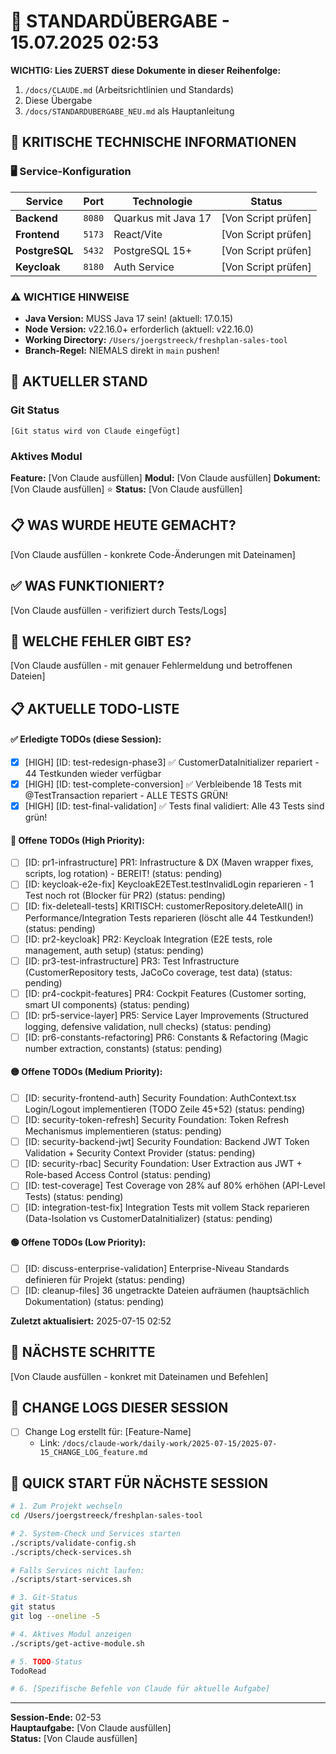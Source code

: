 # 🔄 STANDARDÜBERGABE - 15.07.2025 02:53

**WICHTIG: Lies ZUERST diese Dokumente in dieser Reihenfolge:**
1. `/docs/CLAUDE.md` (Arbeitsrichtlinien und Standards)
2. Diese Übergabe
3. `/docs/STANDARDUBERGABE_NEU.md` als Hauptanleitung

## 🚨 KRITISCHE TECHNISCHE INFORMATIONEN

### 🖥️ Service-Konfiguration
| Service | Port | Technologie | Status |
|---------|------|-------------|--------|
| **Backend** | `8080` | Quarkus mit Java 17 | [Von Script prüfen] |
| **Frontend** | `5173` | React/Vite | [Von Script prüfen] |
| **PostgreSQL** | `5432` | PostgreSQL 15+ | [Von Script prüfen] |
| **Keycloak** | `8180` | Auth Service | [Von Script prüfen] |

### ⚠️ WICHTIGE HINWEISE
- **Java Version:** MUSS Java 17 sein! (aktuell: 17.0.15)
- **Node Version:** v22.16.0+ erforderlich (aktuell: v22.16.0)
- **Working Directory:** `/Users/joergstreeck/freshplan-sales-tool`
- **Branch-Regel:** NIEMALS direkt in `main` pushen!

## 🎯 AKTUELLER STAND

### Git Status
```
[Git status wird von Claude eingefügt]
```

### Aktives Modul
**Feature:** [Von Claude ausfüllen]
**Modul:** [Von Claude ausfüllen]
**Dokument:** [Von Claude ausfüllen] ⭐
**Status:** [Von Claude ausfüllen]

## 📋 WAS WURDE HEUTE GEMACHT?
[Von Claude ausfüllen - konkrete Code-Änderungen mit Dateinamen]

## ✅ WAS FUNKTIONIERT?
[Von Claude ausfüllen - verifiziert durch Tests/Logs]

## 🚨 WELCHE FEHLER GIBT ES?
[Von Claude ausfüllen - mit genauer Fehlermeldung und betroffenen Dateien]


## 📋 AKTUELLE TODO-LISTE

#### ✅ Erledigte TODOs (diese Session):
- [x] [HIGH] [ID: test-redesign-phase3] ✅ CustomerDataInitializer repariert - 44 Testkunden wieder verfügbar
- [x] [HIGH] [ID: test-complete-conversion] ✅ Verbleibende 18 Tests mit @TestTransaction repariert - ALLE TESTS GRÜN!
- [x] [HIGH] [ID: test-final-validation] ✅ Tests final validiert: Alle 43 Tests sind grün!

#### 🔴 Offene TODOs (High Priority):
- [ ] [ID: pr1-infrastructure] PR1: Infrastructure & DX (Maven wrapper fixes, scripts, log rotation) - BEREIT! (status: pending)
- [ ] [ID: keycloak-e2e-fix] KeycloakE2ETest.testInvalidLogin reparieren - 1 Test noch rot (Blocker für PR2) (status: pending)
- [ ] [ID: fix-deleteall-tests] KRITISCH: customerRepository.deleteAll() in Performance/Integration Tests reparieren (löscht alle 44 Testkunden!) (status: pending)
- [ ] [ID: pr2-keycloak] PR2: Keycloak Integration (E2E tests, role management, auth setup) (status: pending)
- [ ] [ID: pr3-test-infrastructure] PR3: Test Infrastructure (CustomerRepository tests, JaCoCo coverage, test data) (status: pending)
- [ ] [ID: pr4-cockpit-features] PR4: Cockpit Features (Customer sorting, smart UI components) (status: pending)
- [ ] [ID: pr5-service-layer] PR5: Service Layer Improvements (Structured logging, defensive validation, null checks) (status: pending)
- [ ] [ID: pr6-constants-refactoring] PR6: Constants & Refactoring (Magic number extraction, constants) (status: pending)

#### 🟡 Offene TODOs (Medium Priority):
- [ ] [ID: security-frontend-auth] Security Foundation: AuthContext.tsx Login/Logout implementieren (TODO Zeile 45+52) (status: pending)
- [ ] [ID: security-token-refresh] Security Foundation: Token Refresh Mechanismus implementieren (status: pending)
- [ ] [ID: security-backend-jwt] Security Foundation: Backend JWT Token Validation + Security Context Provider (status: pending)
- [ ] [ID: security-rbac] Security Foundation: User Extraction aus JWT + Role-based Access Control (status: pending)
- [ ] [ID: test-coverage] Test Coverage von 28% auf 80% erhöhen (API-Level Tests) (status: pending)
- [ ] [ID: integration-test-fix] Integration Tests mit vollem Stack reparieren (Data-Isolation vs CustomerDataInitializer) (status: pending)

#### 🟢 Offene TODOs (Low Priority):
- [ ] [ID: discuss-enterprise-validation] Enterprise-Niveau Standards definieren für Projekt (status: pending)
- [ ] [ID: cleanup-files] 36 ungetrackte Dateien aufräumen (hauptsächlich Dokumentation) (status: pending)

**Zuletzt aktualisiert:** 2025-07-15 02:52
## 🔧 NÄCHSTE SCHRITTE
[Von Claude ausfüllen - konkret mit Dateinamen und Befehlen]

## 📝 CHANGE LOGS DIESER SESSION
- [ ] Change Log erstellt für: [Feature-Name]
  - Link: `/docs/claude-work/daily-work/2025-07-15/2025-07-15_CHANGE_LOG_feature.md`

## 🚀 QUICK START FÜR NÄCHSTE SESSION
```bash
# 1. Zum Projekt wechseln
cd /Users/joergstreeck/freshplan-sales-tool

# 2. System-Check und Services starten
./scripts/validate-config.sh
./scripts/check-services.sh

# Falls Services nicht laufen:
./scripts/start-services.sh

# 3. Git-Status
git status
git log --oneline -5

# 4. Aktives Modul anzeigen
./scripts/get-active-module.sh

# 5. TODO-Status
TodoRead

# 6. [Spezifische Befehle von Claude für aktuelle Aufgabe]
```

---
**Session-Ende:** 02-53  
**Hauptaufgabe:** [Von Claude ausfüllen]  
**Status:** [Von Claude ausfüllen]
